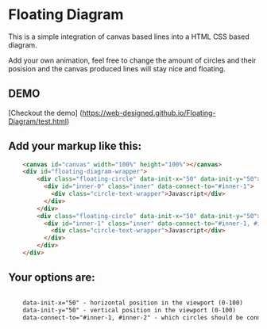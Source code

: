 # Floating Diagram 

This is a simple integration of canvas based lines into a HTML CSS based diagram. 

Add your own animation, feel free to change the amount of circles and their posision and the canvas produced lines will stay nice and floating.

## DEMO

[Checkout the demo] (https://web-designed.github.io/Floating-Diagram/test.html)

## Add your markup like this:

```html
	<canvas id="canvas" width="100%" height="100%"></canvas>
	<div id="floating-diagram-wrapper">
		<div class="floating-circle" data-init-x="50" data-init-y="50">
	      <div id="inner-0" class="inner" data-connect-to="#inner-1">
	        <div class="circle-text-wrapper">Javascript</div>
	      </div>
	    </div>
	    <div class="floating-circle" data-init-x="50" data-init-y="50">
	      <div id="inner-1" class="inner" data-connect-to="#inner-1, #inner-2,">
	        <div class="circle-text-wrapper">Javascript</div>
	      </div>
	    </div>
	</div>

```


## Your options are:


```html

	data-init-x="50" - horizontal position in the viewport (0-100)
	data-init-y="50" - vertical position in the viewport (0-100)
    data-connect-to="#inner-1, #inner-2" - which circles should be connected to a given circle

```